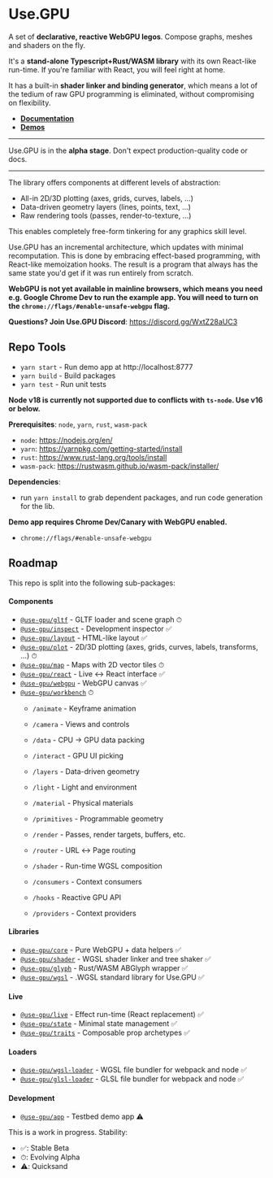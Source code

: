 # Use.GPU

A set of **declarative, reactive WebGPU legos**. Compose graphs, meshes and shaders on the fly.

It's a **stand-alone Typescript+Rust/WASM library** with its own React-like run-time. If you're familiar with React, you will feel right at home.

It has a built-in **shader linker and binding generator**, which means a lot of the tedium of raw GPU programming is eliminated, without compromising on flexibility.

- [**Documentation**](https://usegpu.live)
- [**Demos**](https://usegpu.live/demo/index.html)

----

Use.GPU is in the **alpha stage**. Don't expect production-quality code or docs.

----

The library offers components at different levels of abstraction:
- All-in 2D/3D plotting (axes, grids, curves, labels, ...)
- Data-driven geometry layers (lines, points, text, ...)
- Raw rendering tools (passes, render-to-texture, ...)

This enables completely free-form tinkering for any graphics skill level.

Use.GPU has an incremental architecture, which updates with minimal recomputation. This is done by embracing effect-based programming, with React-like memoization hooks. The result is a program that always has the same state you'd get if it was run entirely from scratch.

**WebGPU is not yet available in mainline browsers, which means you need e.g. Google Chrome Dev to run the example app. You will need to turn on the `chrome://flags/#enable-unsafe-webgpu` flag.**

**Questions? Join Use.GPU Discord**: https://discord.gg/WxtZ28aUC3

## Repo Tools

- `yarn start` - Run demo app at http://localhost:8777
- `yarn build` - Build packages
- `yarn test` - Run unit tests

**Node v18 is currently not supported due to conflicts with `ts-node`. Use v16 or below.**

**Prerequisites**: `node`, `yarn`, `rust`, `wasm-pack`

- `node`: https://nodejs.org/en/
- `yarn`: https://yarnpkg.com/getting-started/install
- `rust`: https://www.rust-lang.org/tools/install
- `wasm-pack`: https://rustwasm.github.io/wasm-pack/installer/

**Dependencies**: 
- run `yarn install` to grab dependent packages, and run code generation for the lib.

**Demo app requires Chrome Dev/Canary with WebGPU enabled.**
- `chrome://flags/#enable-unsafe-webgpu`

## Roadmap

This repo is split into the following sub-packages:

#### **Components**

- [`@use-gpu/gltf`](packages/gltf/README.md) - GLTF loader and scene graph ⏱
- [`@use-gpu/inspect`](packages/inspect/README.md) - Development inspector ✅
- [`@use-gpu/layout`](packages/layout/README.md) - HTML-like layout ✅
- [`@use-gpu/plot`](packages/plot/README.md) - 2D/3D plotting (axes, grids, curves, labels, transforms, …) ⏱
- [`@use-gpu/map`](packages/map/README.md) - Maps with 2D vector tiles ⏱
- [`@use-gpu/react`](packages/react/README.md) - Live ↔︎ React interface ✅
- [`@use-gpu/webgpu`](packages/webgpu/README.md) - WebGPU canvas ✅
- [`@use-gpu/workbench`](packages/workbench/README.md) ⏱
  - `/animate` - Keyframe animation
  - `/camera` - Views and controls
  - `/data` - CPU → GPU data packing
  - `/interact` - GPU UI picking
  - `/layers` - Data-driven geometry
  - `/light` - Light and environment
  - `/material` - Physical materials
  - `/primitives` - Programmable geometry
  - `/render` - Passes, render targets, buffers, etc.
  - `/router` - URL ↔︎ Page routing
  - `/shader` - Run-time WGSL composition

  - `/consumers` - Context consumers
  - `/hooks` - Reactive GPU API
  - `/providers` - Context providers

#### **Libraries**
- [`@use-gpu/core`](packages/core/README.md) - Pure WebGPU + data helpers ✅
- [`@use-gpu/shader`](packages/shader/README.md) - WGSL shader linker and tree shaker ✅
- [`@use-gpu/glyph`](packages/glyph/README.md) - Rust/WASM ABGlyph wrapper ✅
- [`@use-gpu/wgsl`](packages/wgsl/README.md) - .WGSL standard library for Use.GPU ✅

#### **Live**
- [`@use-gpu/live`](packages/live/README.md) - Effect run-time (React replacement) ✅
- [`@use-gpu/state`](packages/state/README.md) - Minimal state management ✅
- [`@use-gpu/traits`](packages/traits/README.md) - Composable prop archetypes ✅

#### **Loaders**
- [`@use-gpu/wgsl-loader`](packages/wgsl-loader/README.md) - WGSL file bundler for webpack and node ✅
- [`@use-gpu/glsl-loader`](packages/glsl-loader/README.md) - GLSL file bundler for webpack and node ✅

#### **Development**

- [`@use-gpu/app`](packages/app/README.md) - Testbed demo app ⚠️


This is a work in progress. Stability:
- ✅: Stable Beta
- ⏱: Evolving Alpha
- ⚠️: Quicksand

